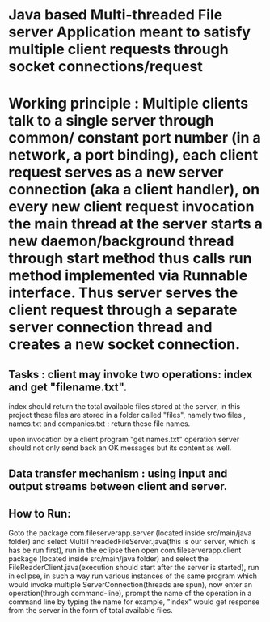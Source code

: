 # Java based Multi-threaded File server Application meant to satisfy multiple client requests through socket connections/request

# Working principle : Multiple clients talk to a single server through common/ constant port number (in a network, a port binding), each client request serves as a new server connection (aka a client handler), on every new client request invocation the main thread at the server starts a new daemon/background thread through start method thus calls run method implemented via Runnable interface. Thus server serves the client request through a separate server connection thread and creates a new socket connection.

## Tasks : client may invoke two operations:  index  and  get "filename.txt".
index should return the total available files stored at the server, in this project these files are stored in a folder called "files", namely two files , names.txt and companies.txt  : return these file names.

upon invocation by a client program "get names.txt" operation server should not only send back an OK messages but its content as well.

## Data transfer mechanism : using input and output streams between client and server.


## How to Run: 
Goto the package com.fileserverapp.server (located inside src/main/java folder) and select MultiThreadedFileServer.java(this is our server, which is has be run first), run in the eclipse 	then open com.fileserverapp.client package (located inside src/main/java folder) and select the FileReaderClient.java(execution should start after the server is started), run in eclipse, in such a way run various instances of the same program which would invoke multiple ServerConnection(threads are spun), now enter an operation(through command-line), prompt the name of the operation in a command line by typing the name for example, "index" would get response from the server in the form of total available files. 
